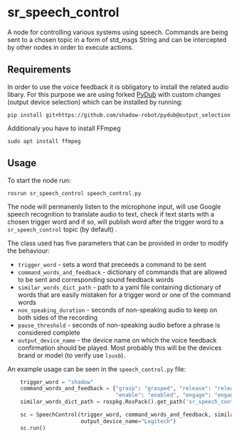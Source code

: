 # sr_speech_control

A node for controlling various systems using speech.
Commands are being sent to a chosen topic in a form of std_msgs
String and can be intercepted by other nodes in order to execute actions.

## Requirements

In order to use the voice feedback it is obligatory to install the related audio libary. For this purpose we are using forked [PyDub](https://github.com/jiaaro/pydub/tree/master/pydub) with custom changes (output device selection) which can be installed by running:

```
pip install git+https://github.com/shadow-robot/pydub@output_selection
```

Additionaly you have to install FFmpeg
```
sudo apt install ffmpeg
```

## Usage

To start the node run:
```
rosrun sr_speech_control speech_control.py
```

The node will permanenly listen to the microphone input, will use Google speech
recognition to translate audio to text, check if text starts with a chosen trigger word and if so, will publish word after the trigger word to a `sr_speech_control` topic (by default) .

The class used has five parameters that can be provided in order to modify the behaviour:
- `trigger_word` - sets a word that preceeds a command to be sent
- `command_words_and_feedback` - dictionary of commands that are allowed to be sent and corresponding sound feedback words
- `similar_words_dict_path` - path to a yaml file containing dictionary of words that are easily mistaken for a trigger word or one of the command words
- `non_speaking_duration` - seconds of non-speaking audio to keep on both sides of the recording
- `pause_threshold` - seconds of non-speaking audio before a phrase is considered complete
- `output_device_name` - the device name on which the voice feedback confirmation should be played. Most probably this will be the devices brand or model (to verify use `lsusb`).

An example usage can be seen in the `speech_control.py` file:
```python
    trigger_word = "shadow"
    command_words_and_feedback = {"grasp": "grasped", "release": "released", "disable": "disabled",                   
                                  "enable": "enabled", "engage": "engaged", "open": "opened"}
    similar_words_dict_path = rospkg.RosPack().get_path('sr_speech_control') + '/config/similar_words_dict.yaml'

    sc = SpeechControl(trigger_word, command_words_and_feedback, similar_words_dict_path=similar_words_dict_path,
                       output_device_name="Logitech")
    sc.run()

```
